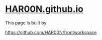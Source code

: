 # [HAR00N.github.io](https://har00n.github.io/)

This page is built by 

https://github.com/HAR00N/frontworkspace
